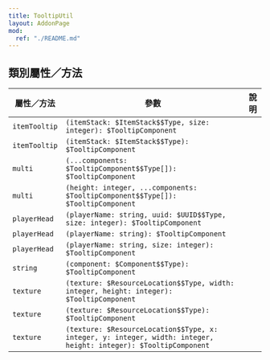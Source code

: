 ```yaml
---
title: TooltipUtil
layout: AddonPage
mod:
  ref: "./README.md"
---
```


## 類別屬性／方法

| 屬性／方法    | 參數                                                                                                             | 說明 |
| ------------- | ---------------------------------------------------------------------------------------------------------------- | ---- |
| `itemTooltip` | `(itemStack: $ItemStack$$Type, size: integer): $TooltipComponent`                                                |      |
| `itemTooltip` | `(itemStack: $ItemStack$$Type): $TooltipComponent`                                                               |      |
| `multi`       | `(...components: $TooltipComponent$$Type[]): $TooltipComponent`                                                  |      |
| `multi`       | `(height: integer, ...components: $TooltipComponent$$Type[]): $TooltipComponent`                                 |      |
| `playerHead`  | `(playerName: string, uuid: $UUID$$Type, size: integer): $TooltipComponent`                                      |      |
| `playerHead`  | `(playerName: string): $TooltipComponent`                                                                        |      |
| `playerHead`  | `(playerName: string, size: integer): $TooltipComponent`                                                         |      |
| `string`      | `(component: $Component$$Type): $TooltipComponent`                                                               |      |
| `texture`     | `(texture: $ResourceLocation$$Type, width: integer, height: integer): $TooltipComponent`                         |      |
| `texture`     | `(texture: $ResourceLocation$$Type): $TooltipComponent`                                                          |      |
| `texture`     | `(texture: $ResourceLocation$$Type, x: integer, y: integer, width: integer, height: integer): $TooltipComponent` |      |